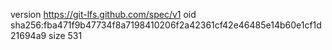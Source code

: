 version https://git-lfs.github.com/spec/v1
oid sha256:fba471f9b47734f8a7198410206f2a42361cf42e46485e14b60e1cf1d21694a9
size 531
